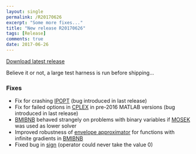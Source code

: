```yaml
---
layout: single
permalink: /R20170626
excerpt: "Some more fixes..."
title: "New release R20170626"
tags: [Release]
comments: true
date: 2017-06-26
---
```


[Download latest release](/download)

Believe it or not, a large test harness is run before shipping...

### Fixes

* Fix for crashing [IPOPT](/solver/ipopt) (bug introduced in last release)
* Fix for failed options in [CPLEX](/solver/cplex) in pre-2016 MATLAB versions (bug introduced in last release)
* [BMIBNB](/solver/bmibnb) behaved strangely on problems with binary variables if [MOSEK](/solver/mosek) was used as lower solver
* Improved robustness of [envelope approximator](/tutorial/envelopesinbmibnb) for functions with infinite gradients in [BMIBNB](/solver/bmibnb)
* Fixed bug in [sign](/command/sign) (operator could never take the value 0)


